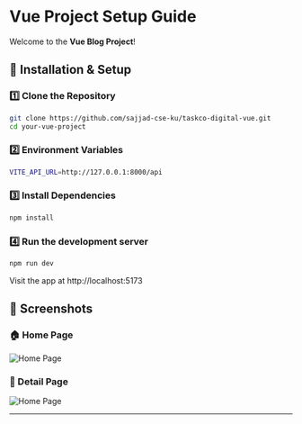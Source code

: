 # Vue Project Setup Guide

Welcome to the **Vue Blog Project**! 


## 🚦 Installation & Setup

### 1️⃣ Clone the Repository

```bash
git clone https://github.com/sajjad-cse-ku/taskco-digital-vue.git
cd your-vue-project
````

### 2️⃣ Environment Variables

```bash
VITE_API_URL=http://127.0.0.1:8000/api
````

### 3️⃣ Install Dependencies

```bash
npm install
```

### 4️⃣ Run the development server

```bash
npm run dev
```
Visit the app at http://localhost:5173


## 📸 Screenshots


### 🏠 Home Page
![Home Page](https://usairticket.com/wp-content/uploads/2025/07/screencapture-localhost-5173-2025-07-29-13_15_20.png)

### 🚀 Detail Page
![Home Page](https://usairticket.com/wp-content/uploads/2025/07/screencapture-localhost-5173-blog-100-2025-07-29-13_15_29.png)


---
